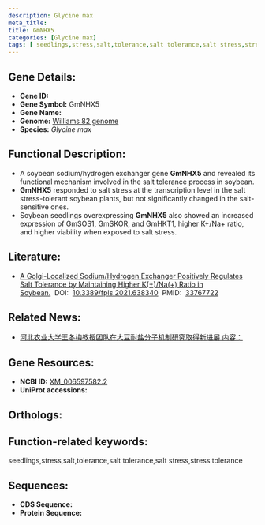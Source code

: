 ```yaml
---
description: Glycine max
meta_title:
title: GmNHX5
categories: [Glycine max]
tags: [ seedlings,stress,salt,tolerance,salt tolerance,salt stress,stress tolerance ]
---
```


## Gene Details:
- **Gene ID:**	[]()
- **Gene Symbol:** GmNHX5
- **Gene Name:** 
- **Genome:** [Williams 82 genome]()
- **Species:** *Glycine max*

## Functional Description:
   - A soybean sodium/hydrogen exchanger gene **GmNHX5** and revealed its functional mechanism involved in the salt tolerance process in soybean.
   - **GmNHX5** responded to salt stress at the transcription level in the salt stress-tolerant soybean plants, but not significantly changed in the salt-sensitive ones.
   - Soybean seedlings overexpressing **GmNHX5** also showed an increased expression of GmSOS1, GmSKOR, and GmHKT1, higher K+/Na+ ratio, and higher viability when exposed to salt stress.

## Literature:
   - [A Golgi-Localized Sodium/Hydrogen Exchanger Positively Regulates Salt Tolerance by Maintaining Higher K(+)/Na(+) Ratio in Soybean.]( https://www.frontiersin.org/articles/10.3389/fpls.2021.638340/full)&nbsp;&nbsp;DOI:&nbsp;&nbsp;[10.3389/fpls.2021.638340](https://www.frontiersin.org/articles/10.3389/fpls.2021.638340/full)&nbsp;&nbsp;PMID:&nbsp;&nbsp;[33767722](https://pubmed.ncbi.nlm.nih.gov/33767722/)

## Related News:
   - [河北农业大学王冬梅教授团队在大豆耐盐分子机制研究取得新进展  内容：](https://mp.weixin.qq.com/s?__biz=MzIyOTY2NDYyNQ==&mid=2247514132&idx=2&sn=e4dd2f77a9e06bb92cdc54937a379adb&chksm=e8bdca0bdfca431d5eae050af87258d333efedc8fd0ec6119b01808b&scene=27#wechat_redirect)

## Gene Resources:
- **NCBI ID:** [XM_006597582.2](https://www.ncbi.nlm.nih.gov/gene/?term=XM_006597582.2)
- **UniProt accessions:** [](https://www.uniprot.org/uniprotkb//entry)

## Orthologs:

## Function-related keywords:
seedlings,stress,salt,tolerance,salt tolerance,salt stress,stress tolerance

## Sequences:
- **CDS Sequence:**
- **Protein Sequence:**
